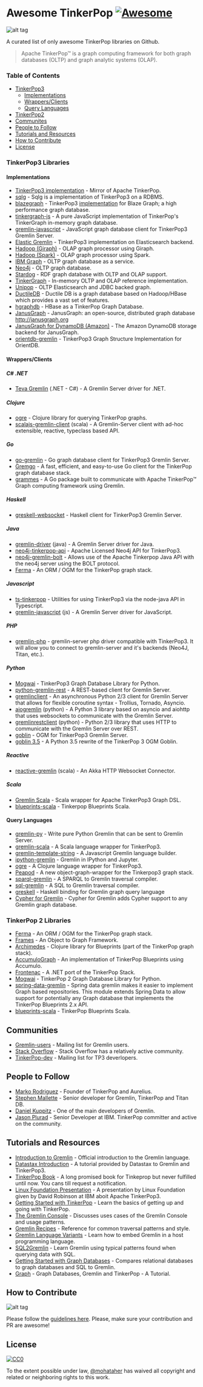 # Awesome TinkerPop [![Awesome](https://cdn.rawgit.com/sindresorhus/awesome/d7305f38d29fed78fa85652e3a63e154dd8e8829/media/badge.svg)](https://github.com/sindresorhus/awesome)

![alt tag](https://raw.githubusercontent.com/mohataher/awesome-tinkerpop/master/tinkerpop-splash.png)

A curated list of only awesome TinkerPop libraries on Github.

> Apache TinkerPop™ is a graph computing framework for both graph databases (OLTP) and graph analytic systems (OLAP).

### Table of Contents

- [TinkerPop3](#tinkerpop3)
  - [Implementations](#tinkerpop3-implementations)
  - [Wrappers/Clients](#wrappers)
  - [Query Languages](#qlang)
- [TinkerPop2](#tinkerpop2)
- [Communites](#communites)
- [People to Follow](#people-to-follow)
- [Tutorials and Resources](#tutorials-and-resources)
- [How to Contribute](#contributing)
- [License](#license)

### <A NAME="tinkerpop3"></A>TinkerPop3 Libraries

#### <A NAME="tinkerpop3-implementations"></A>Implementations

- [TinkerPop3 implementation](https://github.com/apache/tinkerpop) - Mirror of Apache TinkerPop.
- [sqlg](https://github.com/pietermartin/sqlg) - Sqlg is a implementation of TinkerPop3 on a RDBMS.
- [blazegraph](https://github.com/blazegraph/database) - TinkerPop3 [implementation](https://github.com/blazegraph/tinkerpop3) for Blaze Graph; a high performance graph database.
- [tinkergraph-js](https://github.com/jbmusso/tinkergraph-js) - A pure JavaScript implementation of TinkerPop's TinkerGraph in-memory graph database.
- [gremlin-javascript](https://github.com/jbmusso/gremlin-javascript) - JavaScript graph database client for TinkerPop3 Gremlin Server.
- [Elastic Gremlin](https://github.com/rmagen/elastic-gremlin) - TinkerPop3 implementation on Elasticsearch backend.
- [Hadoop (Giraph)](http://tinkerpop.apache.org/docs/current/reference/#giraphgraphcomputer) - OLAP graph processor using Giraph.
- [Hadoop (Spark)](http://tinkerpop.apache.org/docs/current/reference/#sparkgraphcomputer) - OLAP graph processor using Spark.
- [IBM Graph](https://console.ng.bluemix.net/catalog/services/ibm-graph/) - OLTP graph database as a service.
- [Neo4j](http://tinkerpop.apache.org/docs/currentg/#neo4j-gremlin) - OLTP graph database.
- [Stardog](http://stardog.com/) - RDF graph database with OLTP and OLAP support.
- [TinkerGraph](http://tinkerpop.apache.org/docs/current/reference/#tinkergraph-gremlin) - In-memory OLTP and OLAP reference implementation.
- [Unipop](https://github.com/rmagen/unipop) - OLTP Elasticsearch and JDBC backed graph.
- [DuctileDB](https://github.com/PureSolTechnologies/DuctileDB) - Ductile DB is a graph database based on Hadoop/HBase which provides a vast set of features.
- [hgraphdb](https://github.com/rayokota/hgraphdb) - HBase as a TinkerPop Graph Database.
- [JanusGraph](https://github.com/JanusGraph/janusgraph) - JanusGraph: an open-source, distributed graph database http://janusgraph.org
- [JanusGraph for DynamoDB (Amazon)](https://github.com/awslabs/dynamodb-janusgraph-storage-backend) - The Amazon DynamoDB storage backend for JanusGraph.
- [orientdb-gremlin](https://github.com/orientechnologies/orientdb-gremlin) - TinkerPop3 Graph Structure Implementation for OrientDB.

#### <A NAME="wrappers"></A>Wrappers/Clients

##### C# .NET

- [Teva Gremlin](https://www.nuget.org/packages/Teva.Common.Data.Gremlin/) (.NET - C#) - A Gremlin Server driver for .NET.

##### Clojure

- [ogre](https://github.com/clojurewerkz/ogre) - Clojure library for querying TinkerPop graphs.
- [scalajs-gremlin-client](https://github.com/viagraphs/scalajs-gremlin-client) (scala) - A Gremlin-Server client with ad-hoc extensible, reactive, typeclass based API.

##### Go

- [go-gremlin](https://github.com/go-gremlin/gremlin) - Go graph database client for TinkerPop3 Gremlin Server.
- [Gremgo](https://github.com/qasaur/gremgo) - A fast, efficient, and easy-to-use Go client for the TinkerPop graph database stack.
- [grammes](https://github.com/northwesternmutual/grammes) - A Go package built to communicate with Apache TinkerPop™ Graph computing framework using Gremlin.

##### Haskell

- [greskell-websocket](https://github.com/debug-ito/greskell) - Haskell client for TinkerPop3 Gremlin Server.

##### Java

- [gremlin-driver](http://tinkerpop.apache.org/docs/current/reference/#connecting-via-java) (java) - A Gremlin Server driver for Java.
- [neo4j-tinkerpop-api](https://github.com/neo4j-contrib/neo4j-tinkerpop-api) - Apache Licensed Neo4j API for TinkerPop3.
- [neo4j-gremlin-bolt](https://github.com/SteelBridgeLabs/neo4j-gremlin-bolt) - Allows use of the Apache Tinkerpop Java API with the neo4j server using the BOLT protocol.
- [Ferma](https://github.com/Syncleus/Ferma) - An ORM / OGM for the TinkerPop graph stack.

##### Javascript

- [ts-tinkerpop](https://github.com/RedSeal-co/ts-tinkerpop) - Utilities for using TinkerPop3 via the node-java API in Typescript.
- [gremlin-javascript](https://github.com/jbmusso/gremlin-javascript) (js) - A Gremlin Server driver for JavaScript.

##### PHP

- [gremlin-php](https://github.com/PommeVerte/gremlin-php) - gremlin-server php driver compatible with TinkerPop3. It will allow you to connect to gremlin-server and it's backends (Neo4J, Titan, etc.).

##### Python

- [Mogwai](https://github.com/platinummonkey/mogwai) - TinkerPop3 Graph Database Library for Python.
- [python-gremlin-rest](https://github.com/windj007/python-gremlin-rest) - A REST-based client for Gremlin Server.
- [gremlinclient](https://github.com/davebshow/gremlinclient) - An asynchronous Python 2/3 client for Gremlin Server that allows for flexible coroutine syntax - Trollius, Tornado, Asyncio.
- [aiogremlin](https://github.com/davebshow/aiogremlin) (python) - A Python 3 library based on asyncio and aiohttp that uses websockets to communicate with the Gremlin Server.
- [gremlinrestclient](http://gremlinrestclient.readthedocs.org/en/latest/) (python) - Python 2/3 library that uses HTTP to communicate with the Gremlin Server over REST.
- [goblin](https://github.com/ZEROFAIL/goblin) - OGM for TinkerPop3 Gremlin Server.
- [goblin 3.5](https://github.com/davebshow/goblin) - A Python 3.5 rewrite of the TinkerPop 3 OGM Goblin.

##### Reactive

- [reactive-gremlin](https://github.com/coreyauger/reactive-gremlin) (scala) - An Akka HTTP Websocket Connector.

##### Scala

- [Gremlin Scala](https://github.com/mpollmeier/gremlin-scala) - Scala wrapper for Apache TinkerPop3 Graph DSL.
- [blueprints-scala](https://github.com/anvie/blueprints-scala) - Tinkerpop Blueprints Scala.

#### <A NAME="qlang"></A>Query Languages

- [gremlin-py](https://github.com/emehrkay/gremlinpy) - Write pure Python Gremlin that can be sent to Gremlin Server.
- [gremlin-scala](https://github.com/mpollmeier/gremlin-scala) - A Scala language wrapper for TinkerPop3.
- [gremlin-template-string](https://github.com/jbmusso/gremlin-template-string) - A Javascript Gremlin language builder.
- [ipython-gremlin](https://github.com/davebshow/ipython-gremlin) - Gremlin in IPython and Jupyter.
- [ogre](http://ogre.clojurewerkz.org/) - A Clojure language wrapper for TinkerPop3.
- [Peapod](https://github.com/bayofmany/peapod) - A new object-graph-wrapper for the Tinkerpop3 graph stack.
- [sparql-gremlin](https://github.com/dkuppitz/sparql-gremlin) - A SPARQL to Gremlin traversal compiler.
- [sql-gremlin](https://github.com/twilmes/sql-gremlin) - A SQL to Gremlin traversal compiler.
- [greskell](https://github.com/debug-ito/greskell) - Haskell binding for Gremlin graph query language
- [Cypher for Gremlin](https://github.com/opencypher/cypher-for-gremlin) - Cypher for Gremlin adds Cypher support to any Gremlin graph database.

### <A NAME="tinkerpop2"></A>TinkerPop 2 Libraries

- [Ferma](https://github.com/Syncleus/Ferma) - An ORM / OGM for the TinkerPop graph stack.
- [Frames](https://github.com/tinkerpop/frames) - An Object to Graph Framework.
- [Archimedes](https://github.com/clojurewerkz/archimedes) - Clojure library for Blueprints (part of the TinkerPop graph stack).
- [AccumuloGraph](https://github.com/JHUAPL/AccumuloGraph) - An implementation of TinkerPop Blueprints using Accumulo.
- [Frontenac](https://github.com/Loupi/Frontenac) - A .NET port of the TinkerPop Stack.
- [Mogwai](https://github.com/platinummonkey/mogwai) - TinkerPop 2 Graph Database Library for Python.
- [spring-data-gremlin](https://github.com/gjrwebber/spring-data-gremlin) - Spring data gremlin makes it easier to implement Graph based repositories. This module extends Spring Data to allow support for potentially any Graph database that implements the TinkerPop Blueprints 2.x API.
- [blueprints-scala](https://github.com/anvie/blueprints-scala) - TinkerPop Blueprints Scala.

## <A NAME="communites"></A>Communities

- [Gremlin-users](https://groups.google.com/forum/#!forum/gremlin-users) - Mailing list for Gremlin users.
- [Stack Overflow](http://stackoverflow.com/questions/tagged/tinkerpop3) - Stack Overflow has a relatively active community.
- [TinkerPop-dev](http://mail-archives.apache.org/mod_mbox/incubator-tinkerpop-dev/) - Mailing list for TP3 deverlopers.

## <A NAME="people-to-follow"></A>People to Follow

- [Marko Rodriguez](https://markorodriguez.com/) - Founder of TinkerPop and Aurelius.
- [Stephen Mallette](https://twitter.com/spmallette?lang=en-gb) - Senior developer for Gremlin, TinkerPop and Titan DB.
- [Daniel Kuppitz](https://about.me/daniel.kuppitz) - One of the main developers of Gremlin.
- [Jason Plurad](https://github.com/pluradj) - Senior Developer at IBM. TinkerPop committer and active on the community.

## <A NAME="tutorials-and-resources"></A>Tutorials and Resources

- [Introduction to Gremlin](http://tinkerpop.apache.org/gremlin.html) - Official introduction to the Gremlin language.
- [Datastax Introduction](https://academy.datastax.com/resources/getting-started-tinkerpop-and-gremlin) - A tutorial provided by Datastax to Gremlin and TinkerPop3.
- [TinkerPop Book](http://www.tinkerpopbook.com/) - A long promised book for Tinkeprop but never fulfilled until now. You cans till request a notification.
- [Linux Foundation Presentation](http://events.linuxfoundation.org/sites/events/files/slides/ApacheCon2015TinkerPop3.pdf) - A presentation by Linux Foundation given by David Robinson at IBM aboit Apache TinkerPop3.
- [Getting Started with TinkerPop](http://tinkerpop.apache.org/docs/current/tutorials/getting-started/) - Learn the basics of getting up and going with TinkerPop.
- [The Gremlin Console](http://tinkerpop.apache.org/docs/current/tutorials/the-gremlin-console/) - Discusses uses cases of the Gremlin Console and usage patterns.
- [Gremlin Recipes](http://tinkerpop.apache.org/docs/3.2.1-SNAPSHOT/recipes/) - Reference for common traversal patterns and style.
- [Gremlin Language Variants](http://tinkerpop.apache.org/docs/3.2.1-SNAPSHOT/tutorials/gremlin-language-variants/) - Learn how to embed Gremlin in a host programming language.
- [SQL2Gremlin](http://sql2gremlin.com/) - Learn Gremlin using typical patterns found when querying data with SQL.
- [Getting Started with Graph Databases](https://academy.datastax.com/demos/getting-started-graph-databases) - Compares relational databases to graph databases and SQL to Gremlin.
- [Graph](https://github.com/krlawrence/graph) - Graph Databases, Gremlin and TinkerPop - A Tutorial.

## <A NAME="contributing"></A>How to Contribute

![alt tag](awesome-tinkerpop.jpg)

Please follow the [guidelines here](contributing.md). Please, make sure your contribution and PR are awesome!

## <A NAME="license"></A>License

[![CC0](https://licensebuttons.net/p/zero/1.0/88x31.png)](http://creativecommons.org/publicdomain/zero/1.0/)

To the extent possible under law, [@mohataher](https://github.com/mohataher) has waived all copyright and related or neighboring rights to this work.
